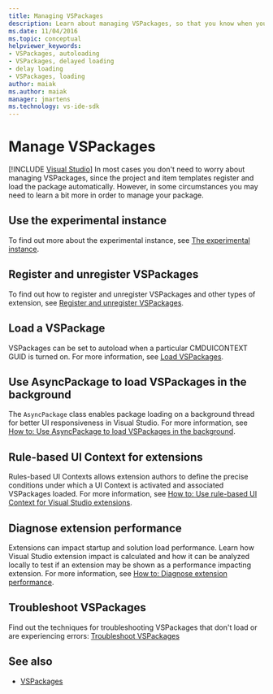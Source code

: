 ```yaml
---
title: Managing VSPackages
description: Learn about managing VSPackages, so that you know when you can simply use the default VSPackage management provided by Visual Studio, and how and when to customize it.
ms.date: 11/04/2016
ms.topic: conceptual
helpviewer_keywords:
- VSPackages, autoloading
- VSPackages, delayed loading
- delay loading
- VSPackages, loading
author: maiak
ms.author: maiak
manager: jmartens
ms.technology: vs-ide-sdk
---
```

# Manage VSPackages

 [!INCLUDE [Visual Studio](~/includes/applies-to-version/vs-windows-only.md)]
In most cases you don't need to worry about managing VSPackages, since the project and item templates register and load the package automatically. However, in some circumstances you may need to learn a bit more in order to manage your package.

## Use the experimental instance
 To find out more about the experimental instance, see [The experimental instance](../extensibility/the-experimental-instance.md).

## Register and unregister VSPackages
 To find out how to register and unregister VSPackages and other types of extension, see [Register and unregister VSPackages](../extensibility/registering-and-unregistering-vspackages.md).

## Load a VSPackage
 VSPackages can be set to autoload when a particular CMDUICONTEXT GUID is turned on. For more information, see [Load VSPackages](../extensibility/loading-vspackages.md).

## Use AsyncPackage to load VSPackages in the background
 The `AsyncPackage` class enables package loading on a background thread for better UI responsiveness in Visual Studio. For more information, see [How to: Use AsyncPackage to load VSPackages in the background](../extensibility/how-to-use-asyncpackage-to-load-vspackages-in-the-background.md).

## Rule-based UI Context for extensions
 Rules-based UI Contexts allows extension authors to define the precise conditions under which a UI Context is activated and associated VSPackages loaded. For more information, see [How to: Use rule-based UI Context for Visual Studio extensions](../extensibility/how-to-use-rule-based-ui-context-for-visual-studio-extensions.md).

## Diagnose extension performance
Extensions can impact startup and solution load performance. Learn how Visual Studio extension impact is calculated and how it can be analyzed locally to test if an extension may be shown as a performance impacting extension. For more information, see [How to: Diagnose extension performance](how-to-diagnose-extension-performance.md).

## Troubleshoot VSPackages
 Find out the techniques for troubleshooting VSPackages that don't load or are experiencing errors: [Troubleshoot VSPackages](../extensibility/troubleshooting-vspackages.md)

## See also
- [VSPackages](../extensibility/internals/vspackages.md)
